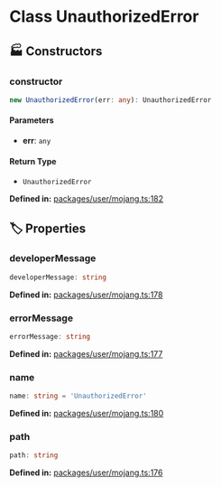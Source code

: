 # Class UnauthorizedError

## 🏭 Constructors

### constructor

```ts
new UnauthorizedError(err: any): UnauthorizedError
```
#### Parameters

- **err**: `any`
#### Return Type

- `UnauthorizedError`

<p style="font-size: 14px; color: var(--vp-c-text-2)">
<strong>Defined in:</strong> <a href="https://github.com/voxelum/minecraft-launcher-core-node/blob/master/packages/user/mojang.ts#L182" target="_blank" rel="noreferrer">packages/user/mojang.ts:182</a>
</p>


## 🏷️ Properties

### developerMessage <Badge type="tip" text="public" />

```ts
developerMessage: string
```
<p style="font-size: 14px; color: var(--vp-c-text-2)">
<strong>Defined in:</strong> <a href="https://github.com/voxelum/minecraft-launcher-core-node/blob/master/packages/user/mojang.ts#L178" target="_blank" rel="noreferrer">packages/user/mojang.ts:178</a>
</p>


### errorMessage <Badge type="tip" text="public" />

```ts
errorMessage: string
```
<p style="font-size: 14px; color: var(--vp-c-text-2)">
<strong>Defined in:</strong> <a href="https://github.com/voxelum/minecraft-launcher-core-node/blob/master/packages/user/mojang.ts#L177" target="_blank" rel="noreferrer">packages/user/mojang.ts:177</a>
</p>


### name

```ts
name: string = 'UnauthorizedError'
```
<p style="font-size: 14px; color: var(--vp-c-text-2)">
<strong>Defined in:</strong> <a href="https://github.com/voxelum/minecraft-launcher-core-node/blob/master/packages/user/mojang.ts#L180" target="_blank" rel="noreferrer">packages/user/mojang.ts:180</a>
</p>


### path <Badge type="tip" text="public" />

```ts
path: string
```
<p style="font-size: 14px; color: var(--vp-c-text-2)">
<strong>Defined in:</strong> <a href="https://github.com/voxelum/minecraft-launcher-core-node/blob/master/packages/user/mojang.ts#L176" target="_blank" rel="noreferrer">packages/user/mojang.ts:176</a>
</p>


